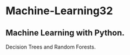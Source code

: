 # Machine-Learning32
Machine Learning with Python.
----------------------------
Decision Trees and Random Forests.
